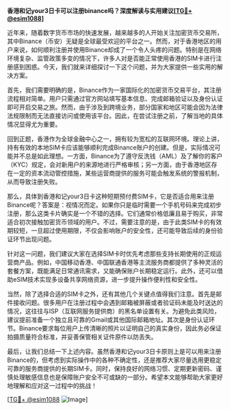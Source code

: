 **香港和记your3日卡可以注册binance吗？深度解读与实用建议[[TG💪+ @esim1088](https://t.me/s/esim1088)]**

近年来，随着数字货币市场的快速发展，越来越多的人开始关注加密货币交易所，其中Binance（币安）无疑是全球最受欢迎的平台之一。然而，对于香港地区的用户来说，如何顺利注册并使用Binance却成了一个令人头疼的问题。特别是在网络环境复杂、监管政策多变的情况下，许多人对是否能正常使用香港的SIM卡进行注册感到困惑。今天，我们就来详细探讨一下这个问题，并为大家提供一些实用的解决方案。

首先，我们需要明确的是，Binance作为一家国际化的加密货币交易平台，其注册流程相对简单。用户只需通过官方网站填写基本信息、完成邮箱验证以及身份认证即可开启交易之旅。然而，由于涉及到跨境业务，部分国家和地区可能会因为法律法规限制而无法直接访问或使用该平台。因此，在尝试注册之前，了解当地的具体情况显得尤为重要。

回到正题，香港作为全球金融中心之一，拥有较为宽松的互联网环境。理论上讲，持有有效的本地SIM卡应该能够顺利完成Binance账户的创建。但是，实际情况可能并不总是如此理想。一方面，Binance为了遵守反洗钱（AML）及了解你的客户（KYC）规定，会对新用户的来源地进行严格审核；另一方面，由于香港地区存在一定的资本流动管控措施，某些运营商提供的服务可能会触发系统的警报机制，从而导致注册失败。

那么，具体到香港和记your3日卡这种短期预付费SIM卡，它是否适合用来注册Binance呢？答案是：视情况而定。如果你只是临时需要一个手机号码来完成初步注册，那么这类卡片确实是一个不错的选择。它们通常价格低廉且易于购买，非常适合初次接触加密货币领域的用户。不过，需要注意的是，由于此类SIM卡的有效期较短，一旦超过使用期限，不仅会影响账户的安全性，还可能导致后续的身份验证环节出现问题。

针对这一问题，我们建议大家在选择SIM卡时优先考虑那些支持长期使用的正规运营商产品。例如，中国移动香港、中国联通香港等主流服务商都提供了多种灵活的套餐方案，既能满足日常通讯需求，又能确保账户长期稳定运行。此外，还可以借助eSIM技术实现多设备共享网络资源，进一步提升操作便利性和安全性。

当然，除了选择合适的SIM卡之外，还有其他几个关键点值得我们注意。首先是邮件接收问题。很多用户在注册过程中会遇到邮箱被屏蔽或者验证码未能及时送达的情况，这往往与ISP（互联网服务提供商）的黑名单设置有关。为避免此类风险，建议提前准备一个独立且可靠的Gmail或其他国际邮箱地址。其次是身份认证环节。Binance要求每位用户上传清晰的照片以证明自己的真实身份，因此务必保证拍摄质量符合标准，并妥善保管相关证件原件以防丢失。

最后，让我们总结一下上述内容。虽然香港和记your3日卡原则上是可以用来注册Binance的，但考虑到实际操作中的各种不确定性，还是推荐大家尽量选用更稳定可靠的服务商提供的长期SIM卡。同时，保持良好的网络习惯、定期更新密码、谨慎处理敏感信息也是保障账户安全不可或缺的一部分。希望本文能够帮助大家更好地理解和应对这一过程中的挑战！

[[TG💪+ @esim1088](https://t.me/s/esim1088) ![Image](https://i.postimg.cc/4NQfJmqS/Snipaste-2025-05-13-00-14-12.png)]